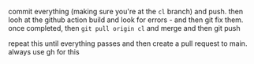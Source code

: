 commit everything (making sure you're at the `cl` branch) and push. then looh at the github action build and look for errors - and then git fix them. once completed, then `git pull origin cl` and merge and then git push 

repeat this until everything passes and then create a pull request to main.
always use gh for this